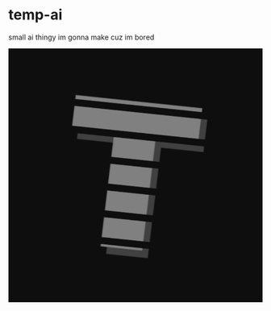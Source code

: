 # temp-ai
small ai thingy im gonna make cuz im bored

![Telux Image](https://github.com/ITemply/temp-ai/blob/main/static/images/telux.png)
